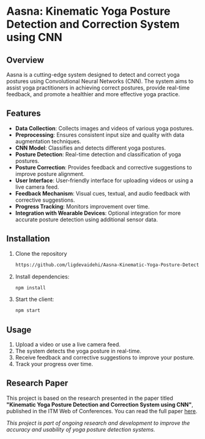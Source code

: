 # Aasna: Kinematic Yoga Posture Detection and Correction System using CNN

## Overview

Aasna is a cutting-edge system designed to detect and correct yoga postures using Convolutional Neural Networks (CNN). The system aims to assist yoga practitioners in achieving correct postures, provide real-time feedback, and promote a healthier and more effective yoga practice.

## Features

- **Data Collection**: Collects images and videos of various yoga postures.
- **Preprocessing**: Ensures consistent input size and quality with data augmentation techniques.
- **CNN Model**: Classifies and detects different yoga postures.
- **Posture Detection**: Real-time detection and classification of yoga postures.
- **Posture Correction**: Provides feedback and corrective suggestions to improve posture alignment.
- **User Interface**: User-friendly interface for uploading videos or using a live camera feed.
- **Feedback Mechanism**: Visual cues, textual, and audio feedback with corrective suggestions.
- **Progress Tracking**: Monitors improvement over time.
- **Integration with Wearable Devices**: Optional integration for more accurate posture detection using additional sensor data.

## Installation

1. Clone the repository
    ```bash
    https://github.com/ligdevaidehi/Aasna-Kinematic-Yoga-Posture-Detection-And-Correction-System-.git
    ```
2. Install dependencies:
    ```bash
    npm install
    ```

3. Start the client:
    ```bash
    npm start
    ```

## Usage

1. Upload a video or use a live camera feed.
2. The system detects the yoga posture in real-time.
3. Receive feedback and corrective suggestions to improve your posture.
4. Track your progress over time.

## Research Paper

This project is based on the research presented in the paper titled **"Kinematic Yoga Posture Detection and Correction System using CNN"**, published in the ITM Web of Conferences. You can read the full paper [here](https://www.itm-conferences.org/articles/itmconf/abs/2023/06/itmconf_icdsac2023_05007/itmconf_icdsac2023_05007.html).


*This project is part of ongoing research and development to improve the accuracy and usability of yoga posture detection systems.*
